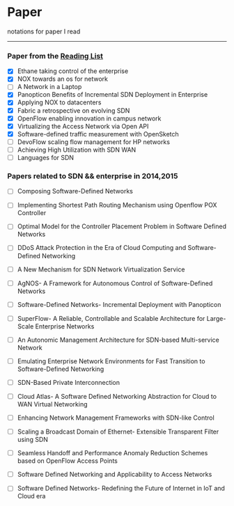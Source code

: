 # Paper
notations for paper I read

---
### Paper from the [Reading List](http://www.nec-labs.com/~lume/sdn-reading-list.html)

  
- [x] Ethane taking control of the enterprise                                         
- [x] NOX towards an os for network
- [ ] A Network in a Laptop
- [x] Panopticon Benefits of Incremental SDN Deployment in Enterprise
- [x] Applying NOX to datacenters
- [x] Fabric a retrospective on evolving SDN
- [x] OpenFlow enabling innovation in campus network
- [x] Virtualizing the Access Network via Open API
- [x] Software-defined traffic measurement with OpenSketch
- [ ] DevoFlow scaling flow management for HP networks
- [ ] Achieving High Utilization with SDN WAN 
- [ ] Languages for SDN  

### Papers related to **SDN** && **enterprise** in 2014,2015

- [ ] Composing Software-Defined Networks
- [ ] Implementing Shortest Path Routing Mechanism using Openflow POX Controller
- [ ] Optimal Model for the Controller Placement Problem in Software Defined Networks
- [ ] DDoS Attack Protection in the Era of Cloud Computing and Software-Defined Networking
- [ ] A New Mechanism for SDN Network Virtualization Service
- [ ] AgNOS- A Framework for Autonomous Control of Software-Defined Networks
- [ ] Software-Defined Networks- Incremental Deployment with Panopticon
- [ ] SuperFlow- A Reliable, Controllable and Scalable Architecture for Large-Scale Enterprise Networks
- [ ] An Autonomic Management Architecture for SDN-based Multi-service Network
- [ ] Emulating Enterprise Network Environments for Fast Transition to Software-Defined Networking
- [ ] SDN-Based Private Interconnection
- [ ] Cloud Atlas- A Software Defined Networking Abstraction for Cloud to WAN Virtual Networking
- [ ] Enhancing Network Management Frameworks with SDN-like Control
- [ ] Scaling a Broadcast Domain of Ethernet- Extensible Transparent Filter using SDN
- [ ] Seamless Handoff and Performance Anomaly Reduction Schemes based on OpenFlow Access Points
- [ ] Software Defined Networking and Applicability to Access Networks
- [ ] Software Defined Networks- Redefining the Future of Internet in IoT and Cloud era





